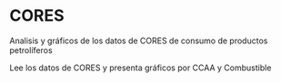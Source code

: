 # CORES
Analisis y gráficos de los datos de CORES de consumo de productos petrolíferos

Lee los datos de CORES y presenta gráficos por CCAA y Combustible
